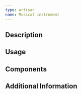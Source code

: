```yaml
---
type: artisan
name: Musical instrument
---
```


## Description

## Usage

## Components

## Additional Information
